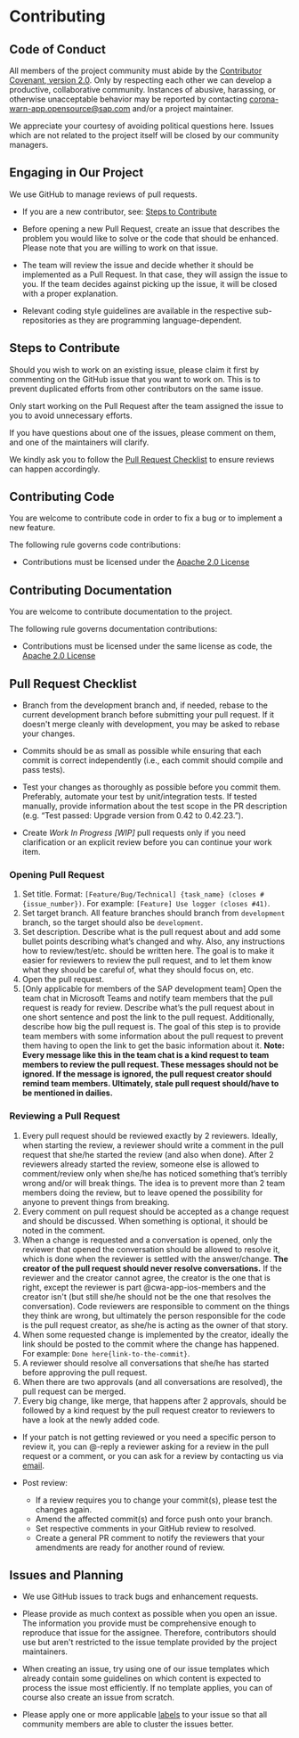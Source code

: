 # Contributing

## Code of Conduct

All members of the project community must abide by the [Contributor Covenant, version 2.0](CODE_OF_CONDUCT.md).
Only by respecting each other we can develop a productive, collaborative community.
Instances of abusive, harassing, or otherwise unacceptable behavior may be reported by contacting [corona-warn-app.opensource@sap.com](mailto:corona-warn-app.opensource@sap.com) and/or a project maintainer.

We appreciate your courtesy of avoiding political questions here. Issues which are not related to the project itself will be closed by our community managers.

## Engaging in Our Project

We use GitHub to manage reviews of pull requests.

* If you are a new contributor, see: [Steps to Contribute](#steps-to-contribute)

* Before opening a new Pull Request, create an issue that describes the problem you would like to solve or the code that should be enhanced. Please note that you are willing to work on that issue.

* The team will review the issue and decide whether it should be implemented as a Pull Request. In that case, they will assign the issue to you. If the team decides against picking up the issue, it will be closed with a proper explanation.

* Relevant coding style guidelines are available in the respective sub-repositories as they are programming language-dependent.

## Steps to Contribute

Should you wish to work on an existing issue, please claim it first by commenting on the GitHub issue that you want to work on. This is to prevent duplicated efforts from other contributors on the same issue.

Only start working on the Pull Request after the team assigned the issue to you to avoid unnecessary efforts.

If you have questions about one of the issues, please comment on them, and one of the maintainers will clarify.

We kindly ask you to follow the [Pull Request Checklist](#Pull-Request-Checklist) to ensure reviews can happen accordingly.

## Contributing Code

You are welcome to contribute code in order to fix a bug or to implement a new feature.

The following rule governs code contributions:

* Contributions must be licensed under the [Apache 2.0 License](LICENSE)

## Contributing Documentation

You are welcome to contribute documentation to the project.

The following rule governs documentation contributions:

* Contributions must be licensed under the same license as code, the [Apache 2.0 License](LICENSE)

## Pull Request Checklist

* Branch from the development branch and, if needed, rebase to the current development branch before submitting your pull request. If it doesn't merge cleanly with development, you may be asked to rebase your changes.

* Commits should be as small as possible while ensuring that each commit is correct independently (i.e., each commit should compile and pass tests).

* Test your changes as thoroughly as possible before you commit them. Preferably, automate your test by unit/integration tests. If tested manually, provide information about the test scope in the PR description (e.g. “Test passed: Upgrade version from 0.42 to 0.42.23.”).

* Create _Work In Progress [WIP]_ pull requests only if you need clarification or an explicit review before you can continue your work item.

### Opening Pull Request

1.  Set title.
Format: `[Feature/Bug/Technical] {task_name} (closes #{issue_number})`. For example: `[Feature] Use logger (closes #41)`.
2. Set target branch.
All feature branches should branch from ```development``` branch, so the target should also be ```development```.
2.  Set description.
Describe what is the pull request about and add some bullet points describing what’s changed and why. Also, any instructions how to review/test/etc. should be written here. The goal is to make it easier for reviewers to review the pull request, and to let them know what they should be careful of, what they should focus on, etc.
3. Open the pull request.
4. [Only applicable for members of the SAP development team] Open the team chat in Microsoft Teams and notify team members that the pull request is ready for review.
Describe what’s the pull request about in one short sentence and post the link to the pull request. Additionally, describe how big the pull request is. The goal of this step is to provide team members with some information about the pull request to prevent them having to open the link to get the basic information about it.
**Note: Every message like this in the team chat is a kind request to team members to review the pull request. These messages should not be ignored. If the message is ignored, the pull request creator should remind team members. Ultimately, stale pull request should/have to be mentioned in dailies.**

### Reviewing a Pull Request

1. Every pull request should be reviewed exactly by 2 reviewers. Ideally, when starting the review, a reviewer should write a comment in the pull request that she/he started the review (and also when done). After 2 reviewers already started the review, someone else is allowed to comment/review only when she/he has noticed something that’s terribly wrong and/or will break things. The idea is to prevent more than 2 team members doing the review, but to leave opened the possibility for anyone to prevent things from breaking.
2. Every comment on pull request should be accepted as a change request and should be discussed. When something is optional, it should be noted in the comment.
3. When a change is requested and a conversation is opened, only the reviewer that opened the conversation should be allowed to resolve it, which is done when the reviewer is settled with the answer/change. **The creator of the pull request should never resolve conversations.** If the reviewer and the creator cannot agree, the creator is the one that is right, except the reviewer is part @cwa-app-ios-members and the creator isn't (but still she/he should not be the one that resolves the conversation). Code reviewers are responsible to comment on the things they think are wrong, but ultimately the person responsible for the code is the pull request creator, as she/he is acting as the owner of that story.
4. When some requested change is implemented by the creator, ideally the link should be posted to the commit where the change has happened. For example: `Done here{link-to-the-commit}`.
5. A reviewer should resolve all conversations that she/he has started before approving the pull request.
6. When there are two approvals (and all conversations are resolved), the pull request can be merged.
7. Every big change, like merge, that happens after 2 approvals, should be followed by a kind request by the pull request creator to reviewers to have a look at the newly added code.

* If your patch is not getting reviewed or you need a specific person to review it, you can @-reply a reviewer asking for a review in the pull request or a comment, or you can ask for a review by contacting us via [email](mailto:corona-warn-app.opensource@sap.com).

* Post review:
  * If a review requires you to change your commit(s), please test the changes again.
  * Amend the affected commit(s) and force push onto your branch.
  * Set respective comments in your GitHub review to resolved.
  * Create a general PR comment to notify the reviewers that your amendments are ready for another round of review.

## Issues and Planning

* We use GitHub issues to track bugs and enhancement requests.

* Please provide as much context as possible when you open an issue. The information you provide must be comprehensive enough to reproduce that issue for the assignee. Therefore, contributors should use but aren't restricted to the issue template provided by the project maintainers.

* When creating an issue, try using one of our issue templates which already contain some guidelines on which content is expected to process the issue most efficiently. If no template applies, you can of course also create an issue from scratch.

* Please apply one or more applicable [labels](https://github.com/corona-warn-app/cwa-app-ios/labels) to your issue so that all community members are able to cluster the issues better.
